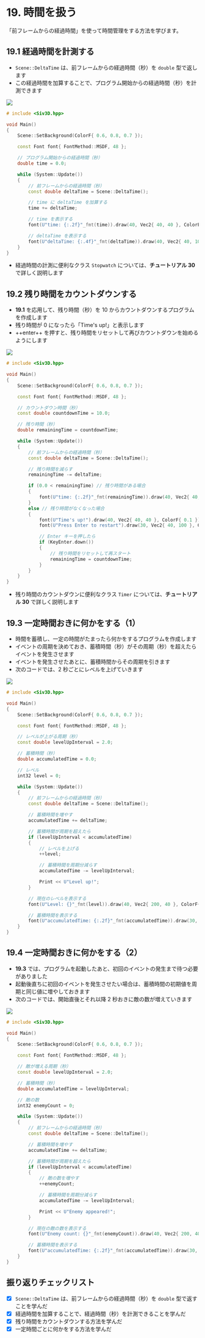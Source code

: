 # 19. 時間を扱う
「前フレームからの経過時間」を使って時間管理をする方法を学びます。

## 19.1 経過時間を計測する
- `Scene::DeltaTime` は、前フレームからの経過時間（秒）を `double` 型で返します
- この経過時間を加算することで、プログラム開始からの経過時間（秒）を計測できます

![](https://raw.githubusercontent.com/Siv3D/siv3d.site.resource/main/2025/tutorial/time/1.png)

```cpp hl_lines="10 16"
# include <Siv3D.hpp>

void Main()
{
	Scene::SetBackground(ColorF{ 0.6, 0.8, 0.7 });

	const Font font{ FontMethod::MSDF, 48 };

	// プログラム開始からの経過時間（秒）
	double time = 0.0;

	while (System::Update())
	{
		// 前フレームからの経過時間（秒）
		const double deltaTime = Scene::DeltaTime();

		// time に deltaTime を加算する
		time += deltaTime;

		// time を表示する
		font(U"time: {:.2f}"_fmt(time)).draw(40, Vec2{ 40, 40 }, ColorF{ 0.1 });

		// deltaTime を表示する
		font(U"deltaTime: {:.4f}"_fmt(deltaTime)).draw(40, Vec2{ 40, 100 }, ColorF{ 0.1 });
	}
}
```

- 経過時間の計測に便利なクラス `Stopwatch` については、**チュートリアル 30** で詳しく説明します


## 19.2 残り時間をカウントダウンする
- **19.1** を応用して、残り時間（秒）を 10 からカウントダウンするプログラムを作成します
- 残り時間が 0 になったら「Time's up!」と表示します
- ++enter++ を押すと、残り時間をリセットして再びカウントダウンを始めるようにします

![](https://raw.githubusercontent.com/Siv3D/siv3d.site.resource/main/2025/tutorial/time/2.png)

```cpp title="10 秒カウントダウン" hl_lines="10 13 21"
# include <Siv3D.hpp>

void Main()
{
	Scene::SetBackground(ColorF{ 0.6, 0.8, 0.7 });

	const Font font{ FontMethod::MSDF, 48 };

	// カウントダウン時間（秒）
	const double countdownTime = 10.0;

	// 残り時間（秒）
	double remainingTime = countdownTime;

	while (System::Update())
	{
		// 前フレームからの経過時間（秒）
		const double deltaTime = Scene::DeltaTime();

		// 残り時間を減らす
		remainingTime -= deltaTime;

		if (0.0 < remainingTime) // 残り時間がある場合
		{
			font(U"time: {:.2f}"_fmt(remainingTime)).draw(40, Vec2{ 40, 40 }, ColorF{ 0.1 });
		}
		else // 残り時間がなくなった場合
		{
			font(U"Time's up!").draw(40, Vec2{ 40, 40 }, ColorF{ 0.1 });
			font(U"Press Enter to restart").draw(30, Vec2{ 40, 100 }, ColorF{ 0.1 });

			// Enter キーを押したら
			if (KeyEnter.down())
			{
				// 残り時間をリセットして再スタート
				remainingTime = countdownTime;
			}
		}
	}
}
```

- 残り時間のカウントダウンに便利なクラス `Timer` については、**チュートリアル 30** で詳しく説明します


## 19.3 一定時間おきに何かをする（1）
- 時間を蓄積し、一定の時間がたまったら何かをするプログラムを作成します
- イベントの周期を決めておき、蓄積時間（秒）がその周期（秒）を超えたらイベントを発生させます
- イベントを発生させたあとに、蓄積時間からその周期を引きます
- 次のコードでは、2 秒ごとにレベルを上げていきます

![](https://raw.githubusercontent.com/Siv3D/siv3d.site.resource/main/2025/tutorial/time/3.png)

```cpp title="2 秒ごとにレベルを上げる" hl_lines="10 13 24 27 33"
# include <Siv3D.hpp>

void Main()
{
	Scene::SetBackground(ColorF{ 0.6, 0.8, 0.7 });

	const Font font{ FontMethod::MSDF, 48 };

	// レベルが上がる周期（秒）
	const double levelUpInterval = 2.0;

	// 蓄積時間（秒）
	double accumulatedTime = 0.0;

	// レベル
	int32 level = 0;

	while (System::Update())
	{
		// 前フレームからの経過時間（秒）
		const double deltaTime = Scene::DeltaTime();

		// 蓄積時間を増やす
		accumulatedTime += deltaTime;

		// 蓄積時間が周期を超えたら
		if (levelUpInterval < accumulatedTime)
		{
			// レベルを上げる
			++level;

			// 蓄積時間を周期分減らす
			accumulatedTime -= levelUpInterval;

			Print << U"Level up!";
		}

		// 現在のレベルを表示する
		font(U"Level: {}"_fmt(level)).draw(40, Vec2{ 200, 40 }, ColorF{ 0.1 });

		// 蓄積時間を表示する
		font(U"accumulatedTime: {:.2f}"_fmt(accumulatedTime)).draw(30, Vec2{ 200, 100 }, ColorF{ 0.1 });
	}
}
```


## 19.4 一定時間おきに何かをする（2）
- **19.3** では、プログラムを起動したあと、初回のイベントの発生まで待つ必要がありました
- 起動後直ちに初回のイベントを発生させたい場合は、蓄積時間の初期値を周期と同じ値に増やしておきます
- 次のコードでは、開始直後とそれ以降 2 秒おきに敵の数が増えていきます

![](https://raw.githubusercontent.com/Siv3D/siv3d.site.resource/main/2025/tutorial/time/4.png)

```cpp title="開始直後と、以降 2 秒ごとに敵の数を増やす" hl_lines="13"
# include <Siv3D.hpp>

void Main()
{
	Scene::SetBackground(ColorF{ 0.6, 0.8, 0.7 });

	const Font font{ FontMethod::MSDF, 48 };

	// 敵が増える周期（秒）
	const double levelUpInterval = 2.0;

	// 蓄積時間（秒）
	double accumulatedTime = levelUpInterval;

	// 敵の数
	int32 enemyCount = 0;

	while (System::Update())
	{
		// 前フレームからの経過時間（秒）
		const double deltaTime = Scene::DeltaTime();

		// 蓄積時間を増やす
		accumulatedTime += deltaTime;

		// 蓄積時間が周期を超えたら
		if (levelUpInterval < accumulatedTime)
		{
			// 敵の数を増やす
			++enemyCount;

			// 蓄積時間を周期分減らす
			accumulatedTime -= levelUpInterval;

			Print << U"Enemy appeared!";
		}

		// 現在の敵の数を表示する
		font(U"Enemy count:	{}"_fmt(enemyCount)).draw(40, Vec2{ 200, 40 }, ColorF{ 0.1 });

		// 蓄積時間を表示する
		font(U"accumulatedTime: {:.2f}"_fmt(accumulatedTime)).draw(30, Vec2{ 200, 100 }, ColorF{ 0.1 });
	}
}
```

## 振り返りチェックリスト
- [x] `Scene::DeltaTime` は、前フレームからの経過時間（秒）を `double` 型で返すことを学んだ
- [x] 経過時間を加算することで、経過時間（秒）を計測できることを学んだ
- [x] 残り時間をカウントダウンする方法を学んだ
- [x] 一定時間ごとに何かをする方法を学んだ
